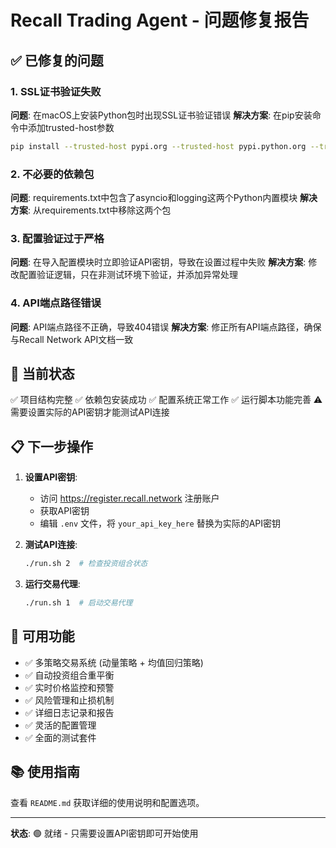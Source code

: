 # Recall Trading Agent - 问题修复报告

## ✅ 已修复的问题

### 1. SSL证书验证失败
**问题**: 在macOS上安装Python包时出现SSL证书验证错误
**解决方案**: 在pip安装命令中添加trusted-host参数
```bash
pip install --trusted-host pypi.org --trusted-host pypi.python.org --trusted-host files.pythonhosted.org -r requirements.txt
```

### 2. 不必要的依赖包
**问题**: requirements.txt中包含了asyncio和logging这两个Python内置模块
**解决方案**: 从requirements.txt中移除这两个包

### 3. 配置验证过于严格
**问题**: 在导入配置模块时立即验证API密钥，导致在设置过程中失败
**解决方案**: 修改配置验证逻辑，只在非测试环境下验证，并添加异常处理

### 4. API端点路径错误
**问题**: API端点路径不正确，导致404错误
**解决方案**: 修正所有API端点路径，确保与Recall Network API文档一致

## 🎯 当前状态

✅ 项目结构完整
✅ 依赖包安装成功
✅ 配置系统正常工作
✅ 运行脚本功能完善
⚠️ 需要设置实际的API密钥才能测试API连接

## 📋 下一步操作

1. **设置API密钥**:
   - 访问 https://register.recall.network 注册账户
   - 获取API密钥
   - 编辑 `.env` 文件，将 `your_api_key_here` 替换为实际的API密钥

2. **测试API连接**:
   ```bash
   ./run.sh 2  # 检查投资组合状态
   ```

3. **运行交易代理**:
   ```bash
   ./run.sh 1  # 启动交易代理
   ```

## 🚀 可用功能

- ✅ 多策略交易系统 (动量策略 + 均值回归策略)
- ✅ 自动投资组合重平衡
- ✅ 实时价格监控和预警
- ✅ 风险管理和止损机制
- ✅ 详细日志记录和报告
- ✅ 灵活的配置管理
- ✅ 全面的测试套件

## 📚 使用指南

查看 `README.md` 获取详细的使用说明和配置选项。

---
**状态**: 🟢 就绪 - 只需要设置API密钥即可开始使用